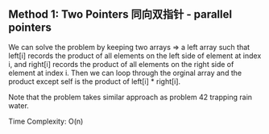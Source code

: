 ## Method 1: Two Pointers 同向双指针 - parallel pointers

We can solve the problem by keeping two arrays => a left array such that left[i] records the product of all elements on the left side
of element at index i, and right[i] records the product of all elements on the right side of element at index i. Then we can loop through 
the orginal array and the product except self is the product of left[i] * right[i].

Note that the problem takes similar approach as problem 42 trapping rain water.

Time Complexity: O(n)

